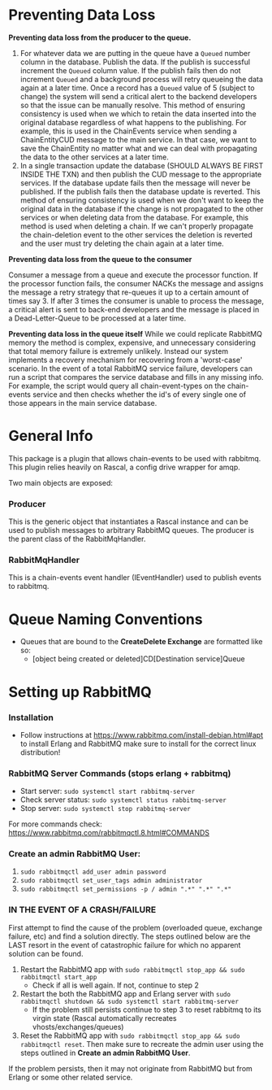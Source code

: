 # Preventing Data Loss

**Preventing data loss from the producer to the queue.**

1. For whatever data we are putting in the queue have a `Queued` number column in the database.
Publish the data. If the publish is successful increment the `Queued` column value. If the
publish fails then do not increment `Queued` and a background process will retry queueing the data
again at a later time. Once a record has a `Queued` value of 5 (subject to change) the system will
send a critical alert to the backend developers so that the issue can be manually resolve.
This method of ensuring consistency is used when we which to retain the data inserted into the
original database regardless of what happens to the publishing. For example, this is used in the
ChainEvents service when sending a ChainEntityCUD message to the main service. In that case, we
want to save the ChainEntity no matter what and we can deal with propagating the data to the other
services at a later time.
2. In a single transaction update the database (SHOULD ALWAYS BE FIRST INSIDE THE TXN) and then publish
the CUD message to the appropriate services. If the database update fails then the message will never
be published. If the publish fails then the database update is reverted. This method of ensuring
consistency is used when we don't want to keep the original data in the database if the change is not
propagated to the other services or when deleting data from the database. For example, this method is
used when deleting a chain. If we can't properly propagate the chain-deletion event to the other
services the deletion is reverted and the user must try deleting the chain again at a later time.


**Preventing data loss from the queue to the consumer**

Consumer a message from a queue and execute the processor function. If the processor function fails,
the consumer NACKs the message and assigns the message a retry strategy that re-queues it up to a certain
amount of times say 3. If after 3 times the consumer is unable to process the message, a critical alert is
sent to back-end developers and the message is placed in a Dead-Letter-Queue to be processed at a later time.

**Preventing data loss in the queue itself**
While we could replicate RabbitMQ memory the method is complex, expensive, and unnecessary considering that total
memory failure is extremely unlikely. Instead our system implements a recovery mechanism for recovering from a
'worst-case' scenario. In the event of a total RabbitMQ service failure, developers can run a script that compares
the service database and fills in any missing info. For example, the script would query all chain-event-types on the
chain-events service and then checks whether the id's of every single one of those appears in the main service database.

# General Info
This package is a plugin that allows chain-events to be used with rabbitmq. This plugin relies heavily on Rascal, a 
config drive wrapper for amqp.

Two main objects are exposed:

### Producer
This is the generic object that instantiates a Rascal instance and can be used to publish messages to arbitrary RabbitMQ
queues. The producer is the parent class of the RabbitMqHandler.

### RabbitMqHandler
This is a chain-events event handler (IEventHandler) used to publish events to rabbitmq.


# Queue Naming Conventions
- Queues that are bound to the **CreateDelete Exchange** are formatted like so: 
  - [object being created or deleted]CD[Destination service]Queue

# Setting up RabbitMQ
### Installation
- Follow instructions at https://www.rabbitmq.com/install-debian.html#apt to install Erlang and RabbitMQ make sure to install for the correct linux distribution!

### RabbitMQ Server Commands (stops erlang + rabbitmq)
- Start server: `sudo systemctl start rabbitmq-server`
- Check server status: `sudo systemctl status rabbitmq-server`
- Stop server: `sudo systemctl stop rabbitmq-server`

For more commands check: https://www.rabbitmq.com/rabbitmqctl.8.html#COMMANDS

### Create an admin RabbitMQ User:
1. `sudo rabbitmqctl add_user admin password`
2. `sudo rabbitmqctl set_user_tags admin administrator`
3. `sudo rabbitmqctl set_permissions -p / admin ".*" ".*" ".*"`


### IN THE EVENT OF A CRASH/FAILURE
First attempt to find the cause of the problem (overloaded queue, exchange failure, etc) and find a solution directly. 
The steps outlined below are the LAST resort in the event of catastrophic failure for which no apparent solution can be found.
1. Restart the RabbitMQ app with `sudo rabbitmqctl stop_app && sudo rabbitmqctl start_app`
   - Check if all is well again. If not, continue to step 2
2. Restart the both the RabbitMQ app and Erlang server with `sudo rabbitmqctl shutdown && sudo systemctl start rabbitmq-server`
   - If the problem still persists continue to step 3 to reset rabbitmq to its virgin state (Rascal automatically recreates vhosts/exchanges/queues)
3. Reset the RabbitMQ app with `sudo rabbitmqctl stop_app && sudo rabbitmqctl reset`. Then make sure to recreate the admin user
using the steps outlined in **Create an admin RabbitMQ User**.
   
If the problem persists, then it may not originate from RabbitMQ but from Erlang or some other related service.
